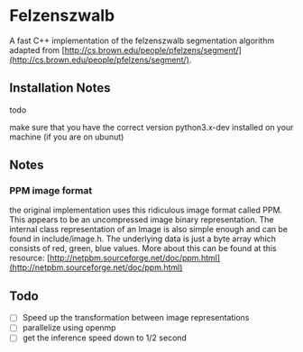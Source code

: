 # Felzenszwalb
A fast C++ implementation of the felzenszwalb segmentation algorithm adapted from [http://cs.brown.edu/people/pfelzens/segment/](http://cs.brown.edu/people/pfelzens/segment/).

## Installation Notes
todo

make sure that you have the correct version python3.x-dev installed on your machine (if you are on ubunut)

## Notes
### PPM image format
the original implementation uses this ridiculous image format called PPM. This appears to be an uncompressed image binary representation. The internal class representation of an Image is also simple enough and can be found in include/image.h. The underlying data is just a byte array which consists of red, green, blue values. More about this can be found at this resource: [http://netpbm.sourceforge.net/doc/ppm.html](http://netpbm.sourceforge.net/doc/ppm.html)

## Todo
 - [ ] Speed up the transformation between image representations
 - [ ] parallelize using openmp
 - [ ] get the inference speed down to 1/2 second
